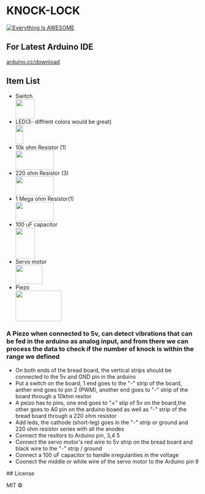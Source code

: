 # KNOCK-LOCK
[![Everything Is AWESOME](http://img.youtube.com/vi/StTqXEQ2l-Y/0.jpg)](https://youtu.be/PgSmZbtFHxg "Servo-knock-block")

<p align="center">
  <h2> For Latest Arduino IDE </h2> <a href="arduino.cc/download">arduino.cc/download</a>  
</p>

<p align="center">
  <h2> Item List </h2> 
  <ul>
    <li>Switch</li> <img src="https://image.ibb.co/g7ZKMF/switch.png" height="50" width="50">
    <li>LED(3- diffrent colors would be great)</li> <img src="https://image.ibb.co/cyvhaa/led.png" height="50" width="20">
    <li>10k ohm Resistor (1)</li> <img src="https://image.ibb.co/ieTDgF/resistor.png" height="50" width="100">
    <li>220 ohm Resistor (3)</li> <img src="https://image.ibb.co/nDhjov/Screen_Shot_2017_02_06_at_11_16_08_AM.png" height="50" width="100">
    <li>1 Mega ohm Resistor(1)</li> <img src="https://image.ibb.co/cONTFa/1mOhm.png" height="50" width="100">
    <li>100 uF capacitor</li><img src="https://image.ibb.co/iJc61F/capacitopr.png" height="80" width="50">
    <li>Servo motor</li><img src="https://image.ibb.co/fNXTFa/servo_motor.png" height="50" width="70">
    <li>Piezo</li><img src="https://image.ibb.co/j2gc8v/piezo.png" height="80" width="120">
  </ul>
</p>

<h3>A Piezo when connected to 5v, can detect vibrations that can be fed in the arduino as analog input, and from there we can process the data to check if the number of knock is within the range we defined </h3>

<p>
 <ul>
  <li>On both ends of the bread board, the vertical strips should be connected to the 5v and GND pin in the arduino</li>
  <li>Put a switch on the board, 1 end goes to the "-" strip of the board, anther end goes to pin 2 (PWM), another end goes to "-" strip of the board through a 10khm resitor</li>
  <li>A peizo has to pins, one end goes to "+" stip of 5v on the board,the other goes to A0 pin on the arduino boaed as well as "-" strip of the bread board through a 220 ohm resistor </li>
  <li>Add leds, the cathode (short-leg) goes in the "-" strip or ground and 220 ohm resistor series with all the anodes</li>
  <li>Connect the resitors to Arduino pin, 3,4 5</li>
  <li>Connect the servo motor's red wire to 5v strip on the bread board and black wire to the "-" strip / ground</li>
  <li>Connect a 100 uF capacitor to handle irregularities in the voltage</li>
  <li>Coonect the middle or white wire of the servo motor to the Arduino pin 9</li>
 </ul>
</p>
## License

MIT © 
